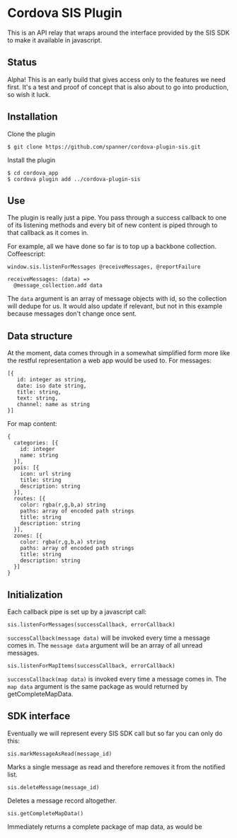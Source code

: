 # Cordova SIS Plugin

This is an API relay that wraps around the interface provided by the SIS SDK to make it available in javascript.

## Status

Alpha! This is an early build that gives access only to the features we need first.
It's a test and proof of concept that is also about to go into production, so wish it luck.

## Installation

Clone the plugin

    $ git clone https://github.com/spanner/cordova-plugin-sis.git

Install the plugin

    $ cd cordova_app
    $ cordova plugin add ../cordova-plugin-sis
    

## Use

The plugin is really just a pipe. You pass through a success callback to one of its listening methods and every bit
of new content is piped through to that callback as it comes in.

For example, all we have done so far is to top up a backbone collection. Coffeescript:

    window.sis.listenForMessages @receiveMessages, @reportFailure
    
    receiveMessages: (data) =>
      @message_collection.add data

The `data` argument is an array of message objects with id, so the collection will dedupe for us.
It would also update if relevant, but not in this example because messages don't change once sent.


## Data structure

At the moment, data comes through in a somewhat simplified form more like the restful representation a web app
would be used to. For messages:

    [{
       id: integer as string,
       date: iso date string,
       title: string,
       text: string,
       channel: name as string
    }]
 
For map content:

    {
      categories: [{
        id: integer
        name: string
      }],
      pois: [{
        icon: url string
        title: string
        description: string
      }],
      routes: [{
        color: rgba(r,g,b,a) string
        paths: array of encoded path strings
        title: string
        description: string
      }],
      zones: [{
        color: rgba(r,g,b,a) string
        paths: array of encoded path strings
        title: string
        description: string
      }]
    }



## Initialization

Each callback pipe is set up by a javascript call:

    sis.listenForMessages(successCallback, errorCallback)

`successCallback(message data)` will be invoked every time a message comes in.
The `message data` argument will be an array of all unread messages.

    sis.listenForMapItems(successCallback, errorCallback)

`successCallback(map data)` is invoked every time a message comes in.
The `map data` argument is the same package as would returned by getCompleteMapData.


## SDK interface

Eventually we will represent every SIS SDK call but so far you can only do this:

    sis.markMessageAsRead(message_id)

Marks a single message as read and therefore removes it from the notified list.

    sis.deleteMessage(message_id)

Deletes a message record altogether.

    sis.getCompleteMapData()

Immediately returns a complete package of map data, as would be 
